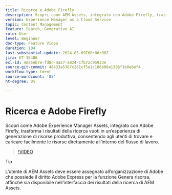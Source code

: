 ```yaml
---
title: Ricerca e Adobe Firefly
description: Scopri come AEM Assets, integrato con Adobe Firefly, trasforma i risultati della ricerca vuoti in un’esperienza di generazione di risorse produttiva.
version: Experience Manager as a Cloud Service
topic: Content Management
feature: Search, Generative AI
role: User
level: Beginner
doc-type: Feature Video
duration: 104
last-substantial-update: 2024-05-09T00:00:00Z
jira: KT-15486
exl-id: 4da5eb7e-fd8c-4a27-a824-1fb72c95933e
source-git-commit: 48433a5367c281cf5a1c106b08a1306f1b0e8ef4
workflow-type: tm+mt
source-wordcount: '85'
ht-degree: 0%

---
```


# Ricerca e Adobe Firefly

Scopri come Adobe Experience Manager Assets, integrato con Adobe Firefly, trasforma i risultati della ricerca vuoti in un’esperienza di generazione di risorse produttiva, consentendo agli utenti di trovare e caricare facilmente le risorse direttamente all’interno del flusso di lavoro.

>[!VIDEO](https://video.tv.adobe.com/v/3438265/?learn=on&captions=ita)


>[!TIP]
>
> L’utente di AEM Assets deve essere assegnato all’organizzazione di Adobe che possiede il diritto Adobe Express per la funzione Genera risorsa, affinché sia disponibile nell’interfaccia dei risultati della ricerca di AEM Assets.
